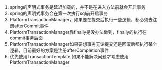 1. spring的声明式事务是延迟加载的，并不是在进入方法前就会开启事务
2. spring的声明式事务会在第一次执行sql前开启事务
3. PlatformTransactionManager，如果要在提交后执行一些逻辑，都必须去注册afterCommit事件
4. PlatformTransactionManager靠finally是没办法做到，finally的执行在commit事务后面
5. PlatformTransactionManager如果要想事务无论提交还是回滚后都执行某个逻辑，目前最好的方案是注册afterCompletion事件
6. 优先使用TransactionTemplate,如果不能解决问题才考虑使用PlatformTransactionManager